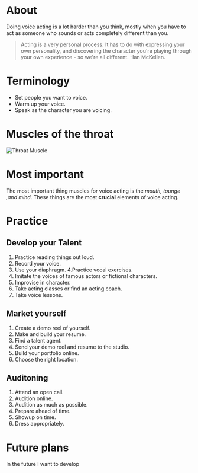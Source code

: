 # About
Doing voice acting is a lot harder than you think, mostly when you have to act as someone who sounds or acts completely different than you.
> Acting is a very personal process. It has to do with expressing your own personality, and discovering the character you're playing through your own experience - so we're all different.
> -Ian McKellen.

# Terminology
* Set people you want to voice.
* Warm up your voice.
* Speak as the character you are voicing.

# Muscles of the throat
![Throat Muscle](https://www.mda.org/sites/default/files/throat.jpg)

# Most important
The most important thing muscles for voice acting is the *mouth, tounge ,and mind*. These things are the most **crucial** elements of voice acting.

# Practice

## Develop your Talent
1. Practice reading things out loud.
2. Record your voice.
3. Use your diaphragm.
4.Practice vocal exercises.
5. Imitate the voices of famous actors or fictional characters.
6. Improvise in character.
7. Take acting classes or find an acting coach.
8. Take voice lessons.

## Market yourself
1. Create a demo reel of yourself.
2. Make and build your resume.
3. Find a talent agent.
4. Send your demo reel and resume to the studio.
5. Build your portfolio online.
6. Choose the right location.

## Auditoning
1. Attend an open call.
2. Audition online.
3. Audition as much as possible.
4. Prepare ahead of time.
5. Showup on time.
6. Dress appropriately.

# Future plans
In the future I want to develop
